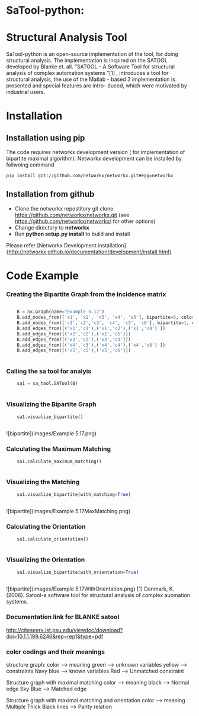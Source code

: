 SaTool-python:
=======
# Structural Analysis Tool 

SaTool-python is an open-source implementation of the
tool, for doing structural analysis.
The implementation is inspired on the SATOOL developed by Blanke et. all.
”SATOOL - A Software Tool for structural analysis of complex automation systems ”[1] ,
 introduces a tool for structural analysis, the use of the
Matlab - based 3 implementation is presented and special features are intro-
duced, which were motivated by industrial users.

# Installation
## Installation using pip
The code requires networkx development version ( for implementation of
bipartite maximal algorithm).
Networkx development can be installed by follwoing command
```bash
pip install git://github.com/networkx/networkx.git#egg=networkx
```
## Installation  from github
* Clone the networkx repostitory
    git clone https://github.com/networkx/networkx.git
(see https://github.com/networkx/networkx/ for other options)
* Change directory to **networkx**
* Run **python setup.py install** to build and install

Please refer [Networkx Development
installation]{http://networkx.github.io/documentation/development/install.html}
# Code Example
### Creating the Bipartite Graph from the incidence matrix
```python

    B = nx.Graph(name="Example 5.17")
    B.add_nodes_from(['x1', 'x2', 'x3', 'x4', 'x5'], bipartite=0, color='r') # Add the node attribute "bipartite"
    B.add_nodes_from(['c1','c2','c3', 'c4', 'c5', 'c6'], bipartite=1, color='b')
    B.add_edges_from([('x1','c1'),('x1','c2'),('x1','c4') ])
    B.add_edges_from([('x2','c2'),('x2','c5')])
    B.add_edges_from([('x3','c2'),('x3','c3')])
    B.add_edges_from([('x4','c3'),('x4','c4'),('x4','c6') ])
    B.add_edges_from([('x5','c5'),('x5','c6')])
    
```

### Calling the sa tool for analyis

    
```python
    sa1 = sa_tool.SATool(B)
    
```
### Visualizing the Bipartite Graph 
```python
    sa1.visualize_bipartite()
    
```
![bipartite](images/Example 5.17.png)
### Calculating the Maximum Matching
```python
    sa1.calculate_maximum_matching()
    
```
### Visualizing the Matching 
```python
    sa1.visualize_bipartite(with_matching=True)
    
```
![bipartite](images/Example 5.17MaxMatching.png)
### Calculating the Orientation
```python
    sa1.calculate_orientation()
    
```
### Visualizing the Orientation
```python
    sa1.visualize_bipartite(with_orientation=True)
    
```

![bipartite](images/Example 5.17WithOrientation.png)
[1] Denmark, K. (2006). Satool-a software tool for structural analysis of complex
auomation systems.

### Documentation link for BLANKE satool
http://citeseerx.ist.psu.edu/viewdoc/download?doi=10.1.1.199.6246&rep=rep1&type=pdf

### color codings and their meanings
structure graph:
color     -->  meaning
green     -->  unknown variables
yellow    -->  constraints
Navy blue -->  known variables
Red       -->  Unmatched constraint

Structure graph with maximal matching
color     -->  meaning
black     -->  Normal edge
Sky Blue  -->  Matched edge

Structure graph with maximal matching and orientation
color     -->  meaning
Multiple Thick Black lines --> Parity relation

